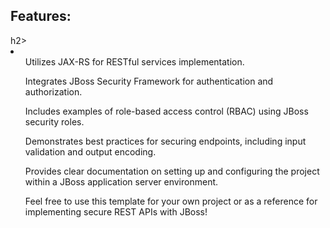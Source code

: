 <h2>Features:</h2>h2>
<li>
<ol>Utilizes JAX-RS for RESTful services implementation.</ol>
<ol>Integrates JBoss Security Framework for authentication and authorization.</ol>
<ol>Includes examples of role-based access control (RBAC) using JBoss security roles.</ol>
<ol>Demonstrates best practices for securing endpoints, including input validation and output encoding.</ol>
<ol>Provides clear documentation on setting up and configuring the project within a JBoss application server environment.</ol>
<ol>Feel free to use this template for your own project or as a reference for implementing secure REST APIs with JBoss!</ol>
</li>
